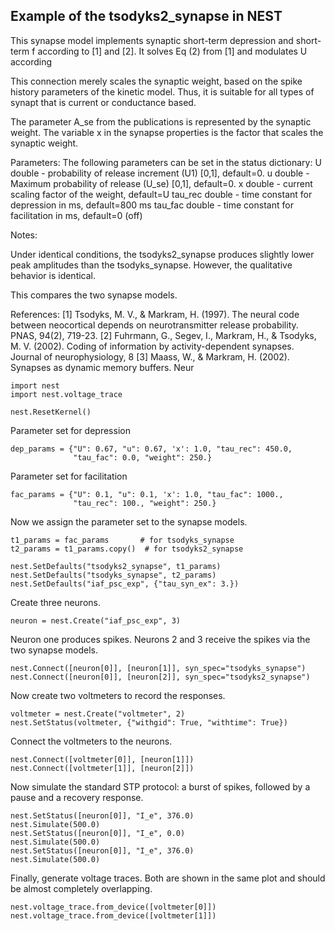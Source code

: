 

    
    
Example of the tsodyks2_synapse in NEST
---------------------------------------
This synapse model implements synaptic short-term depression and short-term f
according to [1] and [2]. It solves Eq (2) from [1] and modulates U according

This connection merely scales the synaptic weight, based on the spike history
parameters of the kinetic model. Thus, it is suitable for all types of synapt
that is current or conductance based.

The parameter A_se from the publications is represented by the
synaptic weight. The variable x in the synapse properties is the
factor that scales the synaptic weight.

Parameters:
The following parameters can be set in the status dictionary:
U          double - probability of release increment (U1) [0,1], default=0.
u          double - Maximum probability of release (U_se) [0,1], default=0.
x          double - current scaling factor of the weight, default=U
tau_rec    double - time constant for depression in ms, default=800 ms
tau_fac    double - time constant for facilitation in ms, default=0 (off)

Notes:

Under identical conditions, the tsodyks2_synapse produces
slightly lower peak amplitudes than the tsodyks_synapse. However,
the qualitative behavior is identical.

This compares the two synapse models.


References:
[1] Tsodyks, M. V., & Markram, H. (1997). The neural code between neocortical
depends on neurotransmitter release probability. PNAS, 94(2), 719-23.
[2] Fuhrmann, G., Segev, I., Markram, H., & Tsodyks, M. V. (2002). Coding of
information by activity-dependent synapses. Journal of neurophysiology, 8
[3] Maass, W., & Markram, H. (2002). Synapses as dynamic memory buffers. Neur

    
    import nest
    import nest.voltage_trace
    
    nest.ResetKernel()
    
Parameter set for depression

    dep_params = {"U": 0.67, "u": 0.67, 'x': 1.0, "tau_rec": 450.0,
                  "tau_fac": 0.0, "weight": 250.}
    
Parameter set for facilitation

    fac_params = {"U": 0.1, "u": 0.1, 'x': 1.0, "tau_fac": 1000.,
                  "tau_rec": 100., "weight": 250.}
    
Now we assign the parameter set to the synapse models.

    t1_params = fac_params       # for tsodyks_synapse
    t2_params = t1_params.copy()  # for tsodyks2_synapse
    
    nest.SetDefaults("tsodyks2_synapse", t1_params)
    nest.SetDefaults("tsodyks_synapse", t2_params)
    nest.SetDefaults("iaf_psc_exp", {"tau_syn_ex": 3.})
    
Create three neurons.

    neuron = nest.Create("iaf_psc_exp", 3)
    
Neuron one produces spikes. Neurons 2 and 3 receive the spikes via
the two synapse models.

    
    nest.Connect([neuron[0]], [neuron[1]], syn_spec="tsodyks_synapse")
    nest.Connect([neuron[0]], [neuron[2]], syn_spec="tsodyks2_synapse")
    
Now create two voltmeters to record the responses.

    voltmeter = nest.Create("voltmeter", 2)
    nest.SetStatus(voltmeter, {"withgid": True, "withtime": True})
    
Connect the voltmeters to the neurons.

    nest.Connect([voltmeter[0]], [neuron[1]])
    nest.Connect([voltmeter[1]], [neuron[2]])
    
Now simulate the standard STP protocol: a burst of spikes,
followed by a pause and a recovery response.

    nest.SetStatus([neuron[0]], "I_e", 376.0)
    nest.Simulate(500.0)
    nest.SetStatus([neuron[0]], "I_e", 0.0)
    nest.Simulate(500.0)
    nest.SetStatus([neuron[0]], "I_e", 376.0)
    nest.Simulate(500.0)
    
Finally, generate voltage traces. Both are shown in the same plot
and should be almost completely overlapping.

    nest.voltage_trace.from_device([voltmeter[0]])
    nest.voltage_trace.from_device([voltmeter[1]])
    
    



